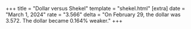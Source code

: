 +++
title = "Dollar versus Shekel"
template = "shekel.html"
[extra]
date = "March  1, 2024"
rate = "3.566"
delta = "On February 29, the dollar was 3.572. The dollar became 0.164% weaker."
+++
